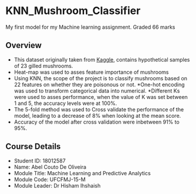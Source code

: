 # KNN_Mushroom_Classifier
 My first model for my Machine learning assignment.  Graded 66 marks
 
## Overview
 
* This dataset originally taken from [Kaggle](https://www.kaggle.com/datasets/uciml/mushroom-classification), contains hypothetical samples of 23 gilled mushrooms.
* Heat-map was used to asses feature importance of mushrooms
* Using KNN, the scope of the project is to classify mushrooms based on 22 features on whether they are poisonous or not. 
*One-hot encoding was used to transform categorical data into numerical.
*Different Ks were used to asses performance, when the value of K was set between 1 and 5, the accuracy levels were at 100%.
* The 5-fold method was used to Cross validate the performance of the model, leading to a decrease of 8% when looking at the mean score.
* Accuracy of the model after cross validation were inbetween 91% to 95%.




## Course Details

* Student ID: 18012587
* Name: Abel Couto De Oliveira
* Module Title: Machine Learning and Predictive Analytics
* Module Code: UFCFMJ-15-M
* Module Leader: Dr Hisham Ihshaish
